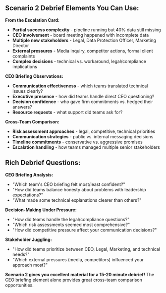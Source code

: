 ## Scenario 2 Debrief Elements You Can Use:

**From the Escalation Card:**
- **Partial success complexity** - pipeline running but 40% data still missing
- **CEO involvement** - board meeting happened with incomplete data
- **Multiple new stakeholders** - Legal, Data Protection Officer, Marketing Director
- **External pressures** - Media inquiry, competitor actions, formal client complaints
- **Complex decisions** - technical vs. workaround, legal/compliance implications

**CEO Briefing Observations:**
- **Communication effectiveness** - which teams translated technical issues clearly?
- **Executive presence** - how did teams handle direct CEO questioning?
- **Decision confidence** - who gave firm commitments vs. hedged their answers?
- **Resource requests** - what support did teams ask for?

**Cross-Team Comparison:**
- **Risk assessment approaches** - legal, competitive, technical priorities
- **Communication strategies** - public vs. internal messaging decisions
- **Timeline commitments** - conservative vs. aggressive promises
- **Escalation handling** - how teams managed multiple senior stakeholders

## Rich Debrief Questions:

**CEO Briefing Analysis:**
- "Which team's CEO briefing felt most/least confident?"
- "How did teams balance honesty about problems with leadership expectations?"
- "What made some technical explanations clearer than others?"

**Decision-Making Under Pressure:**
- "How did teams handle the legal/compliance questions?"
- "Which risk assessments seemed most comprehensive?"
- "How did competitive pressure affect your communication decisions?"

**Stakeholder Juggling:**
- "How did teams prioritize between CEO, Legal, Marketing, and technical needs?"
- "Which external pressures (media, competitors) influenced your approach most?"

**Scenario 2 gives you excellent material for a 15-20 minute debrief!** The CEO briefing element alone provides great cross-team comparison opportunities.